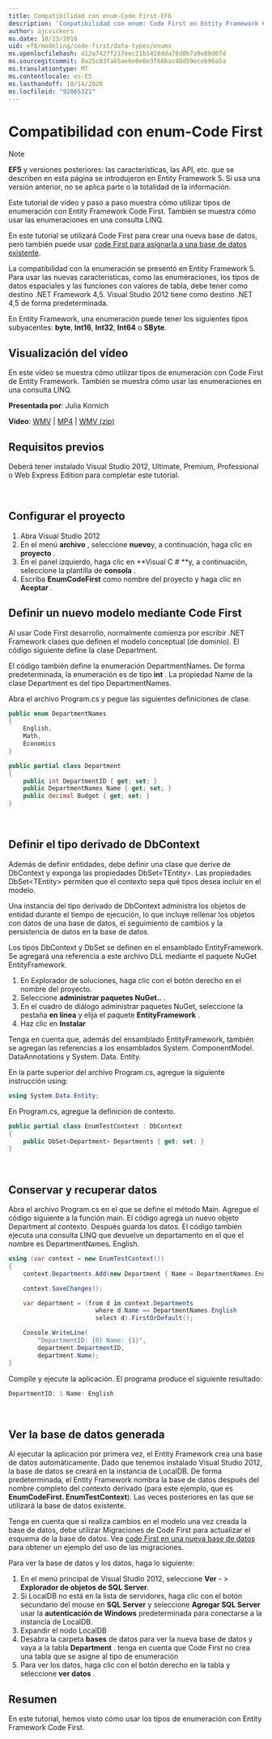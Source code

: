 ```yaml
---
title: Compatibilidad con enum-Code First-EF6
description: 'Compatibilidad con enum: Code First en Entity Framework 6'
author: ajcvickers
ms.date: 10/23/2016
uid: ef6/modeling/code-first/data-types/enums
ms.openlocfilehash: d12a7427f217eec21b1428dda78d0b7a9e88d07d
ms.sourcegitcommit: 0a25c03fa65ae6e0e0e3f66bac48d59eceb96a5a
ms.translationtype: MT
ms.contentlocale: es-ES
ms.lasthandoff: 10/14/2020
ms.locfileid: "92065321"
---
```

# <a name="enum-support---code-first"></a>Compatibilidad con enum-Code First
> [!NOTE]
> **EF5** y versiones posteriores: las características, las API, etc. que se describen en esta página se introdujeron en Entity Framework 5. Si usa una versión anterior, no se aplica parte o la totalidad de la información.

Este tutorial de vídeo y paso a paso muestra cómo utilizar tipos de enumeración con Entity Framework Code First. También se muestra cómo usar las enumeraciones en una consulta LINQ.

En este tutorial se utilizará Code First para crear una nueva base de datos, pero también puede usar [code First para asignarla a una base de datos existente](xref:ef6/modeling/code-first/workflows/existing-database).

La compatibilidad con la enumeración se presentó en Entity Framework 5. Para usar las nuevas características, como las enumeraciones, los tipos de datos espaciales y las funciones con valores de tabla, debe tener como destino .NET Framework 4,5. Visual Studio 2012 tiene como destino .NET 4,5 de forma predeterminada.

En Entity Framework, una enumeración puede tener los siguientes tipos subyacentes: **byte**, **Int16**, **Int32**, **Int64** o **SByte**.

## <a name="watch-the-video"></a>Visualización del vídeo
En este vídeo se muestra cómo utilizar tipos de enumeración con Code First de Entity Framework. También se muestra cómo usar las enumeraciones en una consulta LINQ.

**Presentada por**: Julia Kornich

**Vídeo**: [WMV](https://download.microsoft.com/download/A/5/8/A583DEE8-FD5C-47EE-A4E1-966DDF39D1DA/HDI-ITPro-MSDN-winvideo-enumwithcodefirst.wmv)  |  [MP4](https://download.microsoft.com/download/A/5/8/A583DEE8-FD5C-47EE-A4E1-966DDF39D1DA/HDI-ITPro-MSDN-mp4video-enumwithcodefirst.m4v)  |  [WMV (zip)](https://download.microsoft.com/download/A/5/8/A583DEE8-FD5C-47EE-A4E1-966DDF39D1DA/HDI-ITPro-MSDN-winvideo-enumwithcodefirst.zip)

## <a name="pre-requisites"></a>Requisitos previos

Deberá tener instalado Visual Studio 2012, Ultimate, Premium, Professional o Web Express Edition para completar este tutorial.

 

## <a name="set-up-the-project"></a>Configurar el proyecto

1.  Abra Visual Studio 2012
2.  En el menú **archivo** , seleccione **nuevo**y, a continuación, haga clic en **proyecto** .
3.  En el panel izquierdo, haga clic en **Visual C \# **y, a continuación, seleccione la plantilla de **consola** .
4.  Escriba **EnumCodeFirst** como nombre del proyecto y haga clic en **Aceptar** .

## <a name="define-a-new-model-using-code-first"></a>Definir un nuevo modelo mediante Code First

Al usar Code First desarrollo, normalmente comienza por escribir .NET Framework clases que definen el modelo conceptual (de dominio). El código siguiente define la clase Department.

El código también define la enumeración DepartmentNames. De forma predeterminada, la enumeración es de tipo **int** . La propiedad Name de la clase Department es del tipo DepartmentNames.

Abra el archivo Program.cs y pegue las siguientes definiciones de clase.

``` csharp
public enum DepartmentNames
{
    English,
    Math,
    Economics
}     

public partial class Department
{
    public int DepartmentID { get; set; }
    public DepartmentNames Name { get; set; }
    public decimal Budget { get; set; }
}
```
 

## <a name="define-the-dbcontext-derived-type"></a>Definir el tipo derivado de DbContext

Además de definir entidades, debe definir una clase que derive de DbContext y exponga las propiedades DbSet&lt;TEntity&gt;. Las propiedades DbSet&lt;TEntity&gt; permiten que el contexto sepa qué tipos desea incluir en el modelo.

Una instancia del tipo derivado de DbContext administra los objetos de entidad durante el tiempo de ejecución, lo que incluye rellenar los objetos con datos de una base de datos, el seguimiento de cambios y la persistencia de datos en la base de datos.

Los tipos DbContext y DbSet se definen en el ensamblado EntityFramework. Se agregará una referencia a este archivo DLL mediante el paquete NuGet EntityFramework.

1.  En Explorador de soluciones, haga clic con el botón derecho en el nombre del proyecto.
2.  Seleccione **administrar paquetes NuGet..** .
3.  En el cuadro de diálogo administrar paquetes NuGet, seleccione la pestaña **en línea** y elija el paquete **EntityFramework** .
4.  Haz clic en **Instalar**

Tenga en cuenta que, además del ensamblado EntityFramework, también se agregan las referencias a los ensamblados System. ComponentModel. DataAnnotations y System. Data. Entity.

En la parte superior del archivo Program.cs, agregue la siguiente instrucción using:

``` csharp
using System.Data.Entity;
```

En Program.cs, agregue la definición de contexto. 

``` csharp
public partial class EnumTestContext : DbContext
{
    public DbSet<Department> Departments { get; set; }
}
```
 

## <a name="persist-and-retrieve-data"></a>Conservar y recuperar datos

Abra el archivo Program.cs en el que se define el método Main. Agregue el código siguiente a la función main. El código agrega un nuevo objeto Department al contexto. Después guarda los datos. El código también ejecuta una consulta LINQ que devuelve un departamento en el que el nombre es DepartmentNames. English.

``` csharp
using (var context = new EnumTestContext())
{
    context.Departments.Add(new Department { Name = DepartmentNames.English });

    context.SaveChanges();

    var department = (from d in context.Departments
                        where d.Name == DepartmentNames.English
                        select d).FirstOrDefault();

    Console.WriteLine(
        "DepartmentID: {0} Name: {1}",
        department.DepartmentID,  
        department.Name);
}
```

Compile y ejecute la aplicación. El programa produce el siguiente resultado:

``` csharp
DepartmentID: 1 Name: English
```
 

## <a name="view-the-generated-database"></a>Ver la base de datos generada

Al ejecutar la aplicación por primera vez, el Entity Framework crea una base de datos automáticamente. Dado que tenemos instalado Visual Studio 2012, la base de datos se creará en la instancia de LocalDB. De forma predeterminada, el Entity Framework nombra la base de datos después del nombre completo del contexto derivado (para este ejemplo, que es **EnumCodeFirst. EnumTestContext**). Las veces posteriores en las que se utilizará la base de datos existente.  

Tenga en cuenta que si realiza cambios en el modelo una vez creada la base de datos, debe utilizar Migraciones de Code First para actualizar el esquema de la base de datos. Vea [code First en una nueva base de datos](xref:ef6/modeling/code-first/workflows/new-database) para obtener un ejemplo del uso de las migraciones.

Para ver la base de datos y los datos, haga lo siguiente:

1.  En el menú principal de Visual Studio 2012, seleccione **Ver**  - &gt; **Explorador de objetos de SQL Server**.
2.  Si LocalDB no está en la lista de servidores, haga clic con el botón secundario del mouse en **SQL Server** y seleccione **Agregar SQL Server** usar la **autenticación de Windows** predeterminada para conectarse a la instancia de LocalDB.
3.  Expandir el nodo LocalDB
4.  Desabra la carpeta **bases** de datos para ver la nueva base de datos y vaya a la tabla **Department** . tenga en cuenta que Code First no crea una tabla que se asigne al tipo de enumeración
5.  Para ver los datos, haga clic con el botón derecho en la tabla y seleccione **ver datos** .

## <a name="summary"></a>Resumen

En este tutorial, hemos visto cómo usar los tipos de enumeración con Entity Framework Code First. 
